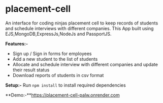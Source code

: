 # placement-cell
An interface for coding ninjas placement cell to keep records of students and schedule interviews with different companies.
This App built using EJS,MongoDB,ExpressJs,NodeJs and PassportJS.

**Features:-**
- Sign up / Sign in forms for employees
- Add a new student to the list of students
- Allocate and schedule interview with different companies and update their result status
- Download reports of students in csv format

**Setup:-**
Run `npm install` to install required dependencies

**Demo:-**https://placement-cell-palw.onrender.com
